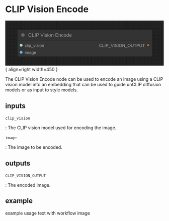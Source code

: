 # CLIP Vision Encode

![CLIP Vision Encode node](media/CLIPVisionEncode.svg){ align=right width=450 }

The CLIP Vision Encode node can be used to encode an image using a CLIP vision model into an embedding that can be used to guide unCLIP diffusion models or as input to style models.


## inputs

`clip_vision`

:   The CLIP vision model used for encoding the image.

`image`

:   The image to be encoded.

## outputs

`CLIP_VISION_OUTPUT`

:   The encoded image.

## example

example usage text with workflow image